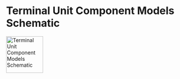 # Terminal Unit Component Models Schematic
<img src="MultizoneVAV/blob/master/MultizoneVAV%200.1.0/Resources/Images/UncertaintyModels/VAVReheat/ThermalZones/VAVBranch.png" alt="Terminal Unit Component Models Schematic" width="100">
